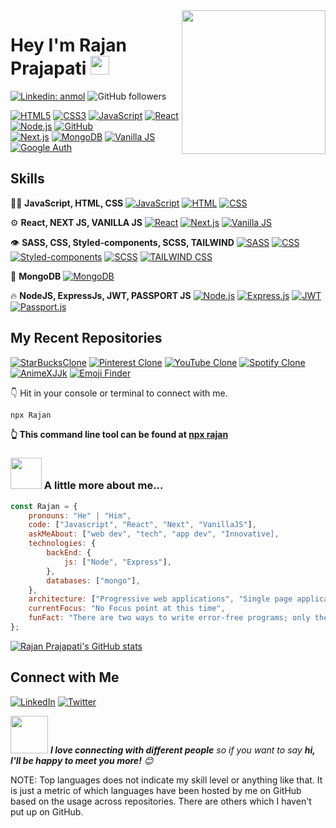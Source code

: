 <img align='right' src="https://media.giphy.com/media/M9gbBd9nbDrOTu1Mqx/giphy.gif" width="230">
<h1>Hey I'm Rajan Prajapati <a href="https://www.oneorigin.us/">
</a><img src="https://media.giphy.com/media/WUlplcMpOCEmTGBtBW/giphy.gif" width="30"> 
</h1>

[![Linkedin: anmol](https://img.shields.io/badge/-rajan-blue?style=flat-square&logo=Linkedin&logoColor=white&link=https://www.linkedin.com/in/rajanprajapati1/)](https://www.linkedin.com/in/rajanprajapati1/)
![GitHub followers](https://img.shields.io/github/followers/rajanprajapati?label=Follow&style=social)

[![HTML5](https://img.shields.io/badge/HTML5-E34F26?logo=html5&logoColor=white&style=flat)](https://developer.mozilla.org/en-US/docs/Web/Guide/HTML/HTML5)
[![CSS3](https://img.shields.io/badge/CSS3-1572B6?logo=css3&logoColor=white&style=flat)](https://developer.mozilla.org/en-US/docs/Web/CSS)
[![JavaScript](https://img.shields.io/badge/JavaScript-F7DF1E?logo=javascript&logoColor=black&style=flat)](https://developer.mozilla.org/en-US/docs/Web/JavaScript)
[![React](https://img.shields.io/badge/React-61DAFB?logo=react&logoColor=white&style=flat)](https://reactjs.org/)
[![Node.js](https://img.shields.io/badge/Node.js-339933?logo=node.js&logoColor=white&style=flat)](https://nodejs.org/)
[![GitHub](https://img.shields.io/badge/GitHub-181717?logo=github&logoColor=white&style=flat)](https://github.com/)<br/>
[![Next.js](https://img.shields.io/badge/Next.js-000000?logo=next.js&logoColor=white&style=flat)](https://nextjs.org/)
[![MongoDB](https://img.shields.io/badge/MongoDB-47A248?logo=mongodb&logoColor=white&style=flat)](https://www.mongodb.com/)
[![Vanilla JS](https://img.shields.io/badge/Vanilla_JS-F7DF1E?logo=javascript&logoColor=black&style=flat)](https://developer.mozilla.org/en-US/docs/Web/JavaScript)
[![Google Auth](https://img.shields.io/badge/Google_Auth-4285F4?logo=google&logoColor=white&style=flat)](https://developers.google.com/identity)

## Skills
👨‍💻 **JavaScript, HTML, CSS**
   [![JavaScript](https://img.shields.io/badge/JavaScript-F7DF1E?logo=javascript&logoColor=black&style=flat)](https://developer.mozilla.org/en-US/docs/Web/JavaScript)
   [![HTML](https://img.shields.io/badge/HTML5-E34F26?logo=html5&logoColor=white&style=flat)](https://developer.mozilla.org/en-US/docs/Web/Guide/HTML/HTML5)
   [![CSS](https://img.shields.io/badge/CSS3-1572B6?logo=css3&logoColor=white&style=flat)](https://developer.mozilla.org/en-US/docs/Web/CSS)

⚙️ **React, NEXT JS, VANILLA JS**
   [![React](https://img.shields.io/badge/React-61DAFB?logo=react&logoColor=white&style=flat)](https://reactjs.org/)
   [![Next.js](https://img.shields.io/badge/Next.js-000000?logo=next.js&logoColor=white&style=flat)](https://nextjs.org/)
   [![Vanilla JS](https://img.shields.io/badge/Vanilla_JS-F7DF1E?logo=javascript&logoColor=black&style=flat)](https://developer.mozilla.org/en-US/docs/Web/JavaScript)

👁️ **SASS, CSS, Styled-components, SCSS, TAILWIND**
   [![SASS](https://img.shields.io/badge/SASS-CC6699?logo=sass&logoColor=white&style=flat)](https://sass-lang.com/)
   [![CSS](https://img.shields.io/badge/CSS3-1572B6?logo=css3&logoColor=white&style=flat)](https://developer.mozilla.org/en-US/docs/Web/CSS)
   [![Styled-components](https://img.shields.io/badge/Styled_components-DB7093?logo=styled-components&logoColor=white&style=flat)](https://styled-components.com/)
   [![SCSS](https://img.shields.io/badge/SCSS-CC6699?logo=sass&logoColor=white&style=flat)](https://sass-lang.com/)
   [![TAILWIND CSS](https://img.shields.io/badge/Tailwind_CSS-38B2AC?logo=tailwind-css&logoColor=white&style=flat)](https://tailwindcss.com/)

💽 **MongoDB**
   [![MongoDB](https://img.shields.io/badge/MongoDB-47A248?logo=mongodb&logoColor=white&style=flat)](https://www.mongodb.com/)

🔥 **NodeJS, ExpressJs, JWT, PASSPORT JS**
   [![Node.js](https://img.shields.io/badge/Node.js-339933?logo=node.js&logoColor=white&style=flat)](https://nodejs.org/)
   [![Express.js](https://img.shields.io/badge/Express.js-000000?logo=express&logoColor=white&style=flat)](https://expressjs.com/)
   [![JWT](https://img.shields.io/badge/JWT-000000?logo=json-web-tokens&logoColor=white&style=flat)](https://jwt.io/)
   [![Passport.js](https://img.shields.io/badge/Passport.js-34E27A?logo=passport&logoColor=white&style=flat)](http://www.passportjs.org/)

## My Recent Repositories

[![StarBucksClone](https://img.shields.io/badge/StarBucksClone-000000?style=for-the-badge&logo=github)](https://github.com/rajanprajapati1/StarBucksClone)
[![Pinterest Clone](https://img.shields.io/badge/Pinterest_Clone-000000?style=for-the-badge&logo=github)](https://github.com/rajanprajapati1/pinterest_Clone)
[![YouTube Clone](https://img.shields.io/badge/You_Tube_Clone-000000?style=for-the-badge&logo=github)](https://github.com/rajanprajapati1/You_Tube_Clone) 
[![Spotify Clone](https://img.shields.io/badge/Spotify_Clone-000000?style=for-the-badge&logo=github)](https://github.com/rajanprajapati1/spotify-clone)
[![AnimeXJJk](https://img.shields.io/badge/AnimeXJJk-000000?style=for-the-badge&logo=github)](https://github.com/rajanprajapati1/AnimeXJJk)
[![Emoji Finder](https://img.shields.io/badge/EmojiFinder.com-000000?style=for-the-badge&logo=github)](https://github.com/rajanprajapati1/emojiFinder.com)


👇 Hit in your console or terminal to connect with me.

```bash
npx Rajan
```
**👆 This command line tool can be found at [npx rajan](https://github.com/rajanprajapati1/npx_card)**

### <img src="https://media.giphy.com/media/VgCDAzcKvsR6OM0uWg/giphy.gif" width="50"> A little more about me...  

```javascript
const Rajan = {
    pronouns: "He" | "Him",
    code: ["Javascript", "React", "Next", "VanillaJS"],
    askMeAbout: ["web dev", "tech", "app dev", "Innovative],
    technologies: {
        backEnd: {
            js: ["Node", "Express"],
        },
        databases: ["mongo"],
    },
    architecture: ["Progressive web applications", "Single page applications"],
    currentFocus: "No Focus point at this time",
    funFact: "There are two ways to write error-free programs; only the third one works"
};
```

[![Rajan Prajapati's GitHub stats](https://github-readme-stats.vercel.app/api?username=rajanprajapati1&show_icons=true&theme=dark)](https://github.com/anuraghazra/github-readme-stats)

## Connect with Me
[![LinkedIn](https://img.shields.io/badge/LinkedIn-Connect-blue)](your_linkedin_profile)
[![Twitter](https://img.shields.io/badge/Twitter-Follow-blue)](your_twitter_profile)


<img src="https://media.giphy.com/media/LnQjpWaON8nhr21vNW/giphy.gif" width="60"> <em><b>I love connecting with different people</b> so if you want to say <b>hi, I'll be happy to meet you more!</b> 😊</em>


NOTE: Top languages does not indicate my skill level or anything like that. It is just a metric of which languages have been hosted by me on GitHub based on the usage across repositories. There are others which I haven't put up on GitHub.
